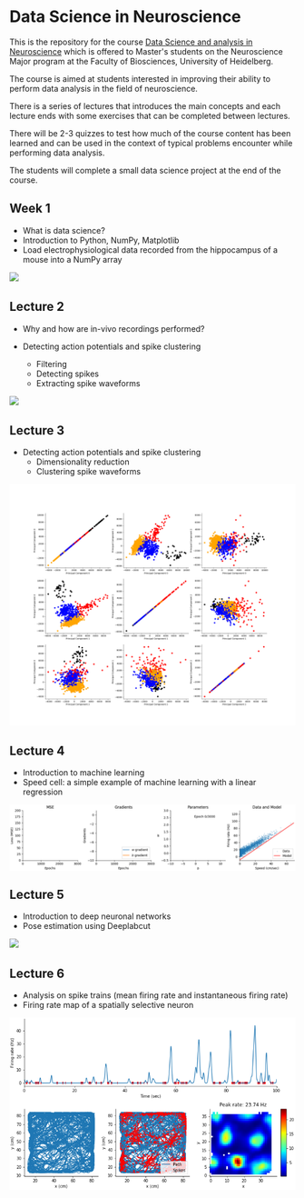 # Data Science in Neuroscience

This is the repository for the course [Data Science and analysis in Neuroscience](https://lsf.uni-heidelberg.de/qisserver/rds?state=verpublish&status=init&vmfile=no&moduleCall=webInfo&publishConfFile=webInfo&publishSubDir=veranstaltung&veranstaltung.veranstid=375092&purge=y&topitem=lectures&subitem=editlecture&asi=al$3tixanI2BKb.VkKa2) which is offered to Master's students on the Neuroscience Major program at the  Faculty of Biosciences, University of Heidelberg.

The course is aimed at students interested in improving their ability to perform data analysis in the field of neuroscience. 

There is a series of lectures that introduces the main concepts and each lecture ends with some exercises that can be completed between lectures. 

There will be 2-3 quizzes to test how much of the course content has been learned and can be used in the context of typical problems encounter while performing data analysis.

The students will complete a small data science project at the end of the course.


## Week 1

* What is data science?
* Introduction to Python, NumPy, Matplotlib
* Load electrophysiological data recorded from the hippocampus of a mouse into a NumPy array

<div>
<img src="images/shortRaw.png"/>
</div>

## Lecture 2

* Why and how are in-vivo recordings performed?

* Detecting action potentials and spike clustering
  * Filtering
  * Detecting spikes
  * Extracting spike waveforms
  
<div>
<img src="images/spikeDetection.png"/>
</div>

## Lecture 3

* Detecting action potentials and spike clustering
  * Dimensionality reduction
  * Clustering spike waveforms
  
<div>
<img src="images/pca.png"/>
</div>


## Lecture 4

* Introduction to machine learning
* Speed cell: a simple example of machine learning with a linear regression

<div>
<img src="images/learning_animation/learning_animation.gif" width="1000" align="center">
</div>


## Lecture 5

* Introduction to deep neuronal networks
* Pose estimation using Deeplabcut

<div>
<img src="images/dlc_path.png"/>
</div>



## Lecture 6

* Analysis on spike trains (mean firing rate and instantaneous firing rate)
* Firing rate map of a spatially selective neuron

<div>
<img src="images/gridCellExample.png"/>
</div>
